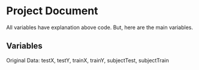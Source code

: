 # Project Document

All variables have explanation above code. But, here are the main variables.

## Variables
Original Data: testX, testY, trainX, trainY, subjectTest, subjectTrain




